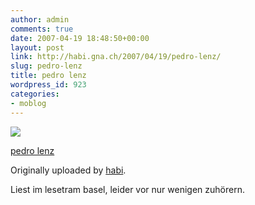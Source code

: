 ```yaml
---
author: admin
comments: true
date: 2007-04-19 18:48:50+00:00
layout: post
link: http://habi.gna.ch/2007/04/19/pedro-lenz/
slug: pedro-lenz
title: pedro lenz
wordpress_id: 923
categories:
- moblog
---
```



 [![](http://farm1.static.flickr.com/222/465329806_c988be414f_m.jpg)](http://www.flickr.com/photos/habi/465329806/)
   

 
  [pedro lenz](http://www.flickr.com/photos/habi/465329806/)
    

  Originally uploaded by [habi](http://www.flickr.com/people/habi/).
 



Liest im lesetram basel, leider vor nur wenigen zuhörern.
  

